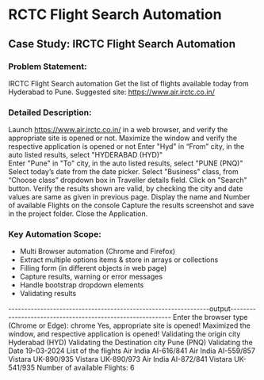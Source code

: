 # RCTC Flight Search Automation

## Case Study: IRCTC Flight Search Automation 

### Problem Statement:   
IRCTC Flight Search automation 
Get the list of flights available today from Hyderabad to Pune. 
Suggested site: https://www.air.irctc.co.in/ 

### Detailed Description: 
Launch https://www.air.irctc.co.in/ in a web browser, and verify the appropriate site is opened or not. 
Maximize the window and verify the respective application is opened or not 
Enter "Hyd" in “From” city, in the auto listed results, select "HYDERABAD (HYD)"  
Enter "Pune" in "To" city, in the auto listed results, select "PUNE (PNQ)"  
Select today’s date from the date picker. 
Select "Business" class, from “Choose class” dropdown box in Traveller details field. 
Click on "Search" button. 
Verify the results shown are valid, by checking the city and date values are same as given in previous page. 
Display the name and Number of available Flights on the console 
Capture the results screenshot and save in the project folder. 
Close the Application. 

### Key Automation Scope:
- Multi Browser automation (Chrome and Firefox)
- Extract multiple options items & store in arrays or collections
- Filling form (in different objects in web page)
- Capture results, warning or error messages
- Handle bootstrap dropdown elements
- Validating results

---------------------------------------------------------------output-----------------------------------------------------------
Enter the browser type (Chrome or Edge): chrome
Yes, appropriate site is opened!
Maximized the window, and respective application is opened!
Validating the origin city
Hyderabad (HYD)
Validating the Destination city
Pune (PNQ)
Validating the Date
19-03-2024
List of the flights
Air India AI-616/841
Air India AI-559/857
Vistara UK-890/935
Vistara UK-890/973
Air India AI-872/841
Vistara UK-541/935
Number of available Flights: 6
